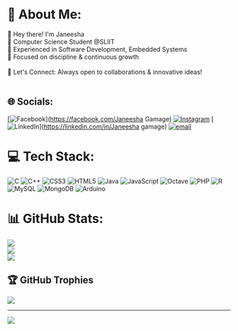 # 💫 About Me:
👋 Hey there! I'm Janeesha<br>🔹 Computer Science Student @SLIIT<br>🔹 Experienced in Software Development, Embedded Systems<br>🔹  Focused on discipline & continuous growth<br><br>📌 Let's Connect: Always open to collaborations & innovative ideas!<br><br>


## 🌐 Socials:
[![Facebook](https://img.shields.io/badge/Facebook-%231877F2.svg?logo=Facebook&logoColor=white)](https://facebook.com/Janeesha Gamage) [![Instagram](https://img.shields.io/badge/Instagram-%23E4405F.svg?logo=Instagram&logoColor=white)](https://instagram.com/Janee.ee_) [![LinkedIn](https://img.shields.io/badge/LinkedIn-%230077B5.svg?logo=linkedin&logoColor=white)](https://linkedin.com/in/Janeesha gamage) [![email](https://img.shields.io/badge/Email-D14836?logo=gmail&logoColor=white)](mailto:janeeshagamage02@gmail.com) 

# 💻 Tech Stack:
![C](https://img.shields.io/badge/c-%2300599C.svg?style=for-the-badge&logo=c&logoColor=white) ![C++](https://img.shields.io/badge/c++-%2300599C.svg?style=for-the-badge&logo=c%2B%2B&logoColor=white) ![CSS3](https://img.shields.io/badge/css3-%231572B6.svg?style=for-the-badge&logo=css3&logoColor=white) ![HTML5](https://img.shields.io/badge/html5-%23E34F26.svg?style=for-the-badge&logo=html5&logoColor=white) ![Java](https://img.shields.io/badge/java-%23ED8B00.svg?style=for-the-badge&logo=openjdk&logoColor=white) ![JavaScript](https://img.shields.io/badge/javascript-%23323330.svg?style=for-the-badge&logo=javascript&logoColor=%23F7DF1E) ![Octave](https://img.shields.io/badge/OCTAVE-darkblue?style=for-the-badge&logo=octave&logoColor=fcd683) ![PHP](https://img.shields.io/badge/php-%23777BB4.svg?style=for-the-badge&logo=php&logoColor=white) ![R](https://img.shields.io/badge/r-%23276DC3.svg?style=for-the-badge&logo=r&logoColor=white) ![MySQL](https://img.shields.io/badge/mysql-4479A1.svg?style=for-the-badge&logo=mysql&logoColor=white) ![MongoDB](https://img.shields.io/badge/MongoDB-%234ea94b.svg?style=for-the-badge&logo=mongodb&logoColor=white) ![Arduino](https://img.shields.io/badge/-Arduino-00979D?style=for-the-badge&logo=Arduino&logoColor=white)
# 📊 GitHub Stats:
![](https://github-readme-stats.vercel.app/api?username=J4N3i&theme=dark&hide_border=false&include_all_commits=false&count_private=false)<br/>
![](https://nirzak-streak-stats.vercel.app/?user=J4N3i&theme=dark&hide_border=false)<br/>
![](https://github-readme-stats.vercel.app/api/top-langs/?username=J4N3i&theme=dark&hide_border=false&include_all_commits=false&count_private=false&layout=compact)

## 🏆 GitHub Trophies
![](https://github-profile-trophy.vercel.app/?username=J4N3i&theme=radical&no-frame=false&no-bg=true&margin-w=4)

---
[![](https://visitcount.itsvg.in/api?id=J4N3i&icon=0&color=0)](https://visitcount.itsvg.in)

<!-- Proudly created with GPRM ( https://gprm.itsvg.in ) -->

